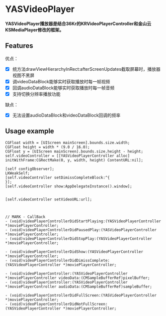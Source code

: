 YASVideoPlayer
=====


**YASVideoPlayer播放器是结合36Kr的KRVideoPlayerController和金山云KSMediaPlayer修改的框架。**
 
## Features

优点：

- [x] 	统方法drawViewHierarchyInRect:afterScreenUpdates截取屏幕时，播放器视图不黑屏
- [x] 	调videoDataBlock能够实时获取播放时每一帧视频
- [x] 	回调audioDataBlock能够实时获取播放时每一帧音频
- [x] 	支持切换分辨率播放功能
 
 缺点：
 
- [x] 	无法设置audioDataBlock和videoDataBlock回调的频率

## Usage example 
```objc
CGFloat width = [UIScreen mainScreen].bounds.size.width;
CGFloat height = width * (9.0 / 16.0);
CGFloat y = [UIScreen mainScreen].bounds.size.height - height;
self.videoController = [[YASVideoPlayerController alloc] initWithFrame:CGRectMake(0, y, width, height) ContentURL:nil];

[self configObserver];
LKWeakSelf;
[self.videoController setDimissCompleteBlock:^{
}];
[self.videoController show:AppDelegateInstance().window];


[self.videoController setVideoURL:url];



// MARK - CallBack
- (void)videoPlayerControllerDidStartPlaying:(YASVideoPlayerController *)moviePlayerController;
- (void)videoPlayerControllerDidPausedPlay:(YASVideoPlayerController *)moviePlayerController;
- (void)videoPlayerControllerDidStopPlay:(YASVideoPlayerController *)moviePlayerController;

- (void)videoPlayerControllerDidShow:(YASVideoPlayerController *)moviePlayerController;
- (void)videoPlayerControllerDidDimissComplete:(YASVideoPlayerController *)moviePlayerController;

- (void)videoPlayerController:(YASVideoPlayerController *)moviePlayerController videoData:(CMSampleBufferRef)pixelBuffer;
- (void)videoPlayerController:(YASVideoPlayerController *)moviePlayerController audioData:(CMSampleBufferRef)sampleBuffer;

- (void)videoPlayerControllerDidFullScreen:(YASVideoPlayerController *)moviePlayerController;
- (void)videoPlayerControllerDidNotFullScreen:(YASVideoPlayerController *)moviePlayerController;

```

